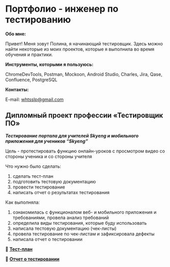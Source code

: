 # Портфолио - инженер по тестированию

**Обо мне:**

Привет! Меня зовут Полина, я начинающий тестировщик. Здесь можно найти некоторые из моих проектов, которые я выполнила во время обучения и практики.
 
 **Инструменты, которыми я пользуюсь:**
 
 ChromeDevTools, Postman, Mockoon, Android Studio, Charles, Jira, Qase, Confluence, PostgreSQL
 
**Контакты:**

E-mail: whtsslp@gmail.com

## Дипломный проект профессии «Тестировщик ПО»

***Тестирование портала для учителей Skyeng и мобильного приложения для учеников “Skyeng”***

Цель - протестировать функцию онлайн-уроков с просмотром видео со стороны ученика и со стороны учителя

Что нужно было сделать:
1. сделать тест-план
2. подготовить тестовую документацию
3. провести тестирование
4. написать отчет о результатах тестирования

Как выполняла:
1. ознакомилась с функционалом веб- и мобильного приложения и требованиями, провела анализ требований
2. определила виды тестирования, которые буду использовать
3. написала тестовую документацию (чек-листы)
4. провела тестирование по чек-листам и зафиксировала дефекты
5. написала отчет о тестировании

📒 [**Тест-план**][link1]

[link1]:https://github.com/burr18/portfolio-repository/blob/170b2ebad6be8416cc10e0d97305277251dab9dc/diploma%20project/test-plan.md

📒 [**Отчет о тестировании**][link2]

[link2]:https://github.com/burr18/portfolio-repository/blob/170b2ebad6be8416cc10e0d97305277251dab9dc/diploma%20project/test-report.md

